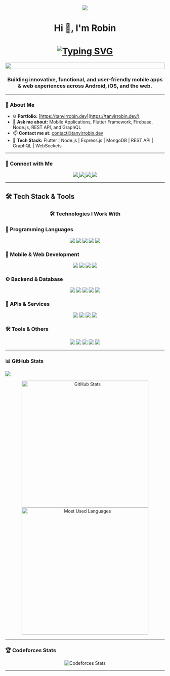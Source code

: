 <div align="center">
  <img src="https://capsule-render.vercel.app/api?type=waving&color=6366F1&height=150&section=header&text=Hi%20👋,%20I'm%20Robin&fontSize=55&fontAlignY=30&desc=Full-Stack%20Developer&descAlignY=65&descAlign=50" />
</div>


<h1 align="center">Hi 👋, I'm Robin</h1>

<h1 align="center">
  <a href="https://git.io/typing-svg">
    <img src="https://readme-typing-svg.herokuapp.com?font=Fira+Code&pause=1000&color=34F7FF&width=600&lines=Full-Stack+Hybrid+Mobile+App+Developer;Flutter+%7C+Node.js+%7C+MongoDB+%7C+GraphQL+%7C+REST+API;Building+Scalable+Apps+for+Android+and+iOS!" alt="Typing SVG" />
  </a>
</h1>

<p align="center">
  <img src="https://i.imgur.com/dBaSKWF.gif" height="20" width="100%">
</p>

<h3 align="center">Building innovative, functional, and user-friendly mobile apps & web experiences across Android, iOS, and the web.</h3>

---

### 🌟 About Me
- 🌐 **Portfolio:** [https://tanvirrobin.dev](https://tanvirrobin.dev/)  
- 💬 **Ask me about:** Mobile Applications, Flutter Framework, Firebase, Node.js, REST API, and GraphQL  
- 📫 **Contact me at:** contact@tanvirrobin.dev  
- 🚀 **Tech Stack:** Flutter | Node.js | Express.js | MongoDB | REST API | GraphQL | WebSockets  

---

### 🤝 Connect with Me  
<p align="center">
  <a href="https://linkedin.com/in/tanvir-robin" target="_blank">
    <img src="https://img.shields.io/badge/-LinkedIn-blue?style=flat&logo=Linkedin&logoColor=white" />
  </a>
  <a href="https://fb.com/roobiiinnn" target="_blank">
    <img src="https://img.shields.io/badge/-Facebook-1877F2?style=flat&logo=Facebook&logoColor=white" />
  </a>
  <a href="https://codeforces.com/profile/tanvir_robin" target="_blank">
    <img src="https://img.shields.io/badge/-Codeforces-1F8ACB?style=flat&logo=Codeforces&logoColor=white" />
  </a>
  <a href="mailto:contact@tanvirrobin.dev" target="_blank">
    <img src="https://img.shields.io/badge/-Email-D14836?style=flat&logo=Gmail&logoColor=white" />
  </a>
</p>

---

## 🛠️ Tech Stack & Tools

<h3 align="center">🛠️ Technologies I Work With</h3>

### 🎯 Programming Languages
<p align="center">
  <img src="https://img.shields.io/badge/Dart-%230175C2.svg?style=for-the-badge&logo=Dart&logoColor=white" />
  <img src="https://img.shields.io/badge/JavaScript-%23F7DF1E.svg?style=for-the-badge&logo=JavaScript&logoColor=black" />
  <img src="https://img.shields.io/badge/TypeScript-%23007ACC.svg?style=for-the-badge&logo=TypeScript&logoColor=white" />
  <img src="https://img.shields.io/badge/C++-%2300599C.svg?style=for-the-badge&logo=c%2B%2B&logoColor=white" />
  <img src="https://img.shields.io/badge/Python-%233776AB.svg?style=for-the-badge&logo=Python&logoColor=white" />
</p>

### 📱 Mobile & Web Development
<p align="center">
  <img src="https://img.shields.io/badge/Flutter-%2302569B.svg?style=for-the-badge&logo=Flutter&logoColor=white" />
  <img src="https://img.shields.io/badge/React-%2361DAFB.svg?style=for-the-badge&logo=React&logoColor=black" />
  <img src="https://img.shields.io/badge/HTML5-%23E34F26.svg?style=for-the-badge&logo=HTML5&logoColor=white" />
  <img src="https://img.shields.io/badge/CSS3-%231572B6.svg?style=for-the-badge&logo=CSS3&logoColor=white" />
</p>

### ⚙️ Backend & Database
<p align="center">
  <img src="https://img.shields.io/badge/Node.js-%2343853D.svg?style=for-the-badge&logo=Node.js&logoColor=white" />
  <img src="https://img.shields.io/badge/Express.js-%23000000.svg?style=for-the-badge&logo=Express&logoColor=white" />
  <img src="https://img.shields.io/badge/MongoDB-%2347A248.svg?style=for-the-badge&logo=MongoDB&logoColor=white" />
  <img src="https://img.shields.io/badge/PostgreSQL-%23316192.svg?style=for-the-badge&logo=PostgreSQL&logoColor=white" />
  <img src="https://img.shields.io/badge/Redis-%23DC382D.svg?style=for-the-badge&logo=Redis&logoColor=white" />
</p>

### 🔧 APIs & Services
<p align="center">
  <img src="https://img.shields.io/badge/REST%20API-%23000000.svg?style=for-the-badge&logo=REST&logoColor=white" />
  <img src="https://img.shields.io/badge/GraphQL-%23E10098.svg?style=for-the-badge&logo=GraphQL&logoColor=white" />
  <img src="https://img.shields.io/badge/Firebase-%23039BE5.svg?style=for-the-badge&logo=Firebase&logoColor=white" />
  <img src="https://img.shields.io/badge/WebSocket-%23010101.svg?style=for-the-badge&logo=Socket.io&logoColor=white" />
</p>

### 🛠️ Tools & Others
<p align="center">
  <img src="https://img.shields.io/badge/Git-%23F05033.svg?style=for-the-badge&logo=Git&logoColor=white" />
  <img src="https://img.shields.io/badge/Docker-%232496ED.svg?style=for-the-badge&logo=Docker&logoColor=white" />
  <img src="https://img.shields.io/badge/Figma-%23F24E1E.svg?style=for-the-badge&logo=Figma&logoColor=white" />
  <img src="https://img.shields.io/badge/VS%20Code-%23007ACC.svg?style=for-the-badge&logo=Visual-Studio-Code&logoColor=white" />
  <img src="https://img.shields.io/badge/Postman-%23FF6C37.svg?style=for-the-badge&logo=Postman&logoColor=white" />
</p>


---



### 📊 GitHub Stats  
 ![](https://github-profile-summary-cards.vercel.app/api/cards/profile-details?username=tanvir-robin&theme=github_dark)
<p align="center">
  <img src="https://github-profile-summary-cards.vercel.app/api/cards/stats?username=tanvir-robin&theme=github_dark" alt="GitHub Stats" width="400"/>
  <img src="https://github-profile-summary-cards.vercel.app/api/cards/most-commit-language?username=tanvir-robin&theme=github_dark" alt="Most Used Languages" width="400"/>
</p>

---

### 🏆 Codeforces Stats  
<p align="center">
  <img src="https://raw.githubusercontent.com/tanvir-robin/cf-stats/main/output/light_card.svg#gh-dark-mode-only" alt="Codeforces Stats" />
</p>

---


